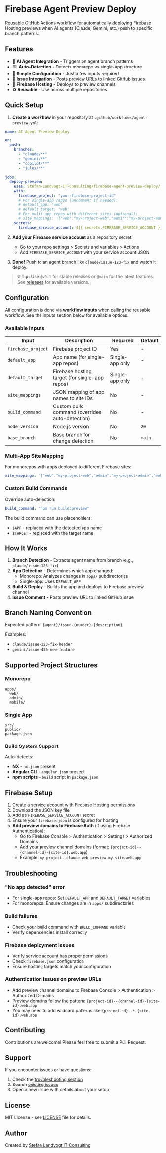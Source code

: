 # Firebase Agent Preview Deploy

Reusable GitHub Actions workflow for automatically deploying Firebase Hosting previews when AI agents (Claude, Gemini, etc.) push to specific branch patterns.

## Features

- 🤖 **AI Agent Integration** - Triggers on agent branch patterns
- 🏗️ **Auto-Detection** - Detects monorepo vs single-app structure
- 🔧 **Simple Configuration** - Just a few inputs required
- 📝 **Issue Integration** - Posts preview URLs to linked GitHub issues
- 🚀 **Firebase Hosting** - Deploys to preview channels
- ♻️ **Reusable** - Use across multiple repositories

## Quick Setup

1. **Create a workflow** in your repository at `.github/workflows/agent-preview.yml`:

```yaml
name: AI Agent Preview Deploy

on:
  push:
    branches:
      - "claude/**"
      - "gemini/**"
      - "copilot/**"
      - "jules/**"

jobs:
  deploy-preview:
    uses: Stefan-Landvogt-IT-Consulting/firebase-agent-preview-deploy/.github/workflows/agent-preview-deploy.yml@v0.1
    with:
      firebase_project: "your-firebase-project-id"
      # For single-app repos (uncomment if needed):
      # default_app: 'web'
      # default_target: 'web'
      # For multi-app repos with different sites (optional):
      # site_mappings: '{"web":"my-project-web","admin":"my-project-admin"}'
    secrets:
      firebase_service_account: ${{ secrets.FIREBASE_SERVICE_ACCOUNT }}
```

2. **Add your Firebase service account** as a repository secret:

   - Go to your repo settings > Secrets and variables > Actions
   - Add `FIREBASE_SERVICE_ACCOUNT` with your service account JSON

3. **Done!** Push to an agent branch like `claude/issue-123-fix` and watch it deploy.

> **💡 Tip:** Use `@v0.1` for stable releases or `@main` for the latest features. See [releases](https://github.com/Stefan-Landvogt-IT-Consulting/firebase-agent-preview-deploy/releases) for available versions.

## Configuration

All configuration is done via **workflow inputs** when calling the reusable workflow. See the inputs section below for available options.

### Available Inputs

| Input              | Description                                       | Required        | Default |
| ------------------ | ------------------------------------------------- | --------------- | ------- |
| `firebase_project` | Firebase project ID                               | Yes             | -       |
| `default_app`      | App name (for single-app repos)                  | Single-app only | -       |
| `default_target`   | Firebase hosting target (for single-app repos)   | Single-app only | -       |
| `site_mappings`    | JSON mapping of app names to site IDs            | No              | -       |
| `build_command`    | Custom build command (overrides auto-detection)  | No              | -       |
| `node_version`     | Node.js version                                   | No              | `20`    |
| `base_branch`      | Base branch for change detection                  | No              | `main`  |

### Multi-App Site Mapping

For monorepos with apps deployed to different Firebase sites:

```yaml
site_mappings: '{"web":"my-project-web","admin":"my-project-admin","mobile":"my-project-mobile"}'
```

### Custom Build Commands

Override auto-detection:

```yaml
build_command: "npm run build:preview"
```

The build command can use placeholders:
- `$APP` - replaced with the detected app name
- `$TARGET` - replaced with the target name

## How It Works

1. **Branch Detection** - Extracts agent name from branch (e.g., `claude/issue-123-fix`)
2. **App Detection** - Determines which app changed:
   - Monorepo: Analyzes changes in `apps/` subdirectories
   - Single-app: Uses `DEFAULT_APP`
3. **Build & Deploy** - Builds the app and deploys to Firebase preview channel
4. **Issue Comment** - Posts preview URL to linked GitHub issue

## Branch Naming Convention

Expected pattern: `{agent}/issue-{number}-{description}`

Examples:

- `claude/issue-123-fix-header`
- `gemini/issue-456-new-feature`

## Supported Project Structures

### Monorepo

```
apps/
  web/
  admin/
  mobile/
```

### Single App

```
src/
public/
package.json
```

### Build System Support

Auto-detects:

- **NX** - `nx.json` present
- **Angular CLI** - `angular.json` present
- **npm scripts** - `build` script in `package.json`

## Firebase Setup

1. Create a service account with Firebase Hosting permissions
2. Download the JSON key file
3. Add as `FIREBASE_SERVICE_ACCOUNT` secret
4. Ensure your `firebase.json` is configured for hosting
5. **Add preview domains to Firebase Auth** (if using Firebase Authentication):
   - Go to Firebase Console > Authentication > Settings > Authorized Domains
   - Add your preview channel domains (format: `{project-id}--{channel-id}-{site-id}.web.app`)
   - Example: `my-project--claude-web-preview-my-site.web.app`

## Troubleshooting

### "No app detected" error

- For single-app repos: Set `DEFAULT_APP` and `DEFAULT_TARGET` variables
- For monorepos: Ensure changes are in `apps/` subdirectories

### Build failures

- Check your build command with `BUILD_COMMAND` variable
- Verify dependencies install correctly

### Firebase deployment issues

- Verify service account has proper permissions
- Check `firebase.json` configuration
- Ensure hosting targets match your configuration

### Authentication issues on preview URLs

- Add preview channel domains to Firebase Console > Authentication > Authorized Domains
- Preview domains follow the pattern: `{project-id}--{channel-id}-{site-id}.web.app`
- You may need to add wildcard patterns like `{project-id}--*-{site-id}.web.app`

## Contributing

Contributions are welcome! Please feel free to submit a Pull Request.

## Support

If you encounter issues or have questions:
1. Check the [troubleshooting section](#troubleshooting)
2. Search [existing issues](https://github.com/Stefan-Landvogt-IT-Consulting/firebase-agent-preview-deploy/issues)
3. Open a new issue with details about your setup

## License

MIT License - see [LICENSE](LICENSE) file for details.

## Author

Created by [Stefan Landvogt IT Consulting](https://github.com/Stefan-Landvogt-IT-Consulting)
